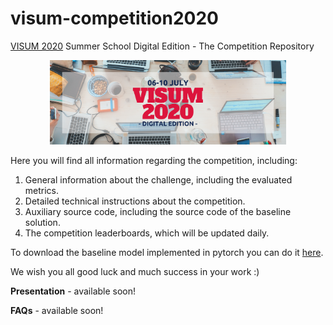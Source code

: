# visum-competition2020
[VISUM 2020](http://visum.inesctec.pt) Summer School Digital Edition - The Competition Repository 

<p align="center">
  <img src='materials/banner_digital edition.png', width="75%">
</p>

Here you will find all information regarding the competition, including:

1. General information about the challenge, including the evaluated metrics.
2. Detailed technical instructions about the competition.
3. Auxiliary source code, including the source code of the baseline solution.
4. The competition leaderboards, which will be updated daily.

To download the baseline model implemented in pytorch you can do it [here](https://drive.google.com/file/d/1Egx0t5bWMLvcHpLYP5HqptRyCh1Mj_S-/view?usp=sharing).

We wish you all good luck and much success in your work :)

**Presentation** - available soon!

**FAQs** - available soon!
